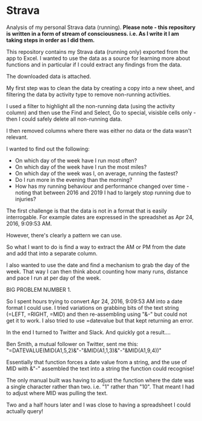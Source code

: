 # Strava
Analysis of my personal Strava data (running). 
**Please note - this repository is written in a form of stream of consciousness. i.e. As I write it I am taking steps in order as I did them.**

This repository contains my Strava data (running only) exported from the app to Excel. I wanted to use the data as a source for learning more about functions and in particular if I could extract any findings from the data.

The downloaded data is attached. 

My first step was to clean the data by creating a copy into a new sheet, and filtering the data by activity type to remove non-running activities. 

I used a filter to highlight all the non-running data (using the activity column) and then use the Find and Select, Go to special, visisble cells only - then I could safely delete all non-running data. 

I then removed columns where there was either no data or the data wasn't relevant.

I wanted to find out the following:

* On which day of the week have I run most often?
* On which day of the week have I run the most miles?
* On which day of the week was I, on average, running the fastest?
* Do I run more in the evening than the morning?
* How has my running behaviour and performance changed over time - noting that between 2016 and 2019 I had to largely stop running due to injuries?


The first challenge is that the data is not in a format that is easily interrogable. For example dates are expressed in the spreadshet as Apr 24, 2016, 9:09:53 AM. 

However, there's clearly a pattern we can use.

So what I want to do is find a way to extract the AM or PM from the date and add that into a separate column. 

I also wanted to use the date and find a mechanism to grab the day of the week. That way I can then think about counting how many runs, distance and pace I run at per day of the week.

BIG PROBLEM NUMBER 1.

So I spent hours trying to convert Apr 24, 2016, 9:09:53 AM into a date format I could use. I tried variations on grabbing bits of the text string (=LEFT, =RIGHT, =MID) and then re-assembling using "&-" but could not get it to work. I also tried to use =datevalue but that kept returning an error.

In the end I turned to Twitter and Slack. And quickly got a result....

Ben Smith, a mutual follower on Twitter, sent me this: "=DATEVALUE(MID(A1,5,2)&"-"&MID(A1,1,3)&"-"&MID(A1,9,4))"

Essentially that function forces a date value from a string, and the use of MID with &"-" assembled the text into a string the function could recognise! 

The only manual built was having to adjust the function where the date was a single character rather than two. i.e. "1" rather than "10". That meant I had to adjust where MID was pulling the text.

Two and a half hours later and I was close to having a spreadsheet I could actually query!




